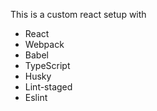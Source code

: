 This is a custom react setup with <br>
- React
- Webpack
- Babel
- TypeScript
- Husky
- Lint-staged
- Eslint